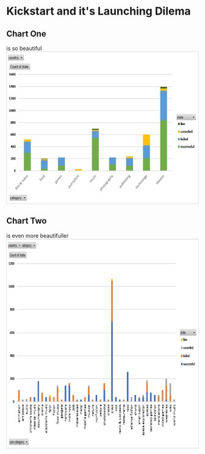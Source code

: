 # Kickstart and it's Launching Dilema

## Chart One
is so beautiful</br>
<img src="charts/chart_1.png" width="700" height="400">


## Chart Two
is even more beautifuller
<img src="charts/chart_2.png" width="900" height="550">
